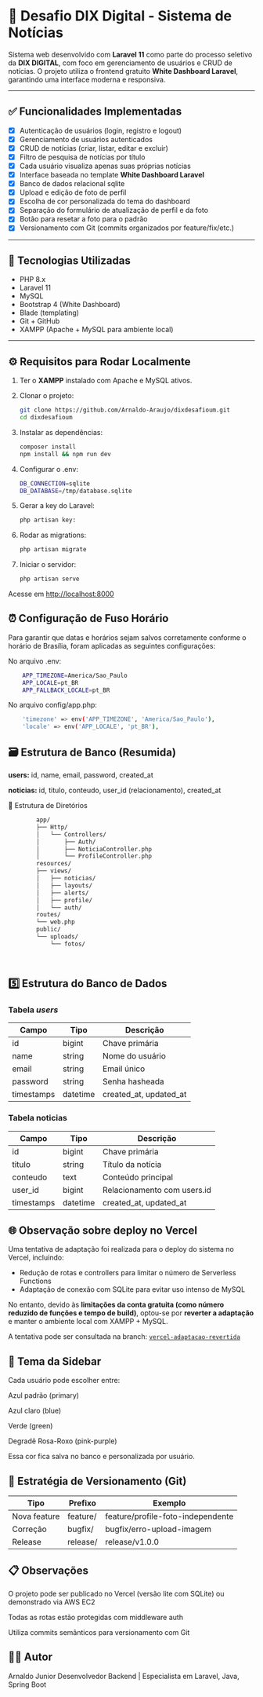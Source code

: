 # 📰 Desafio DIX Digital - Sistema de Notícias

Sistema web desenvolvido com **Laravel 11** como parte do processo seletivo da **DIX DIGITAL**, com foco em gerenciamento de usuários e CRUD de notícias. O projeto utiliza o frontend gratuito **White Dashboard Laravel**, garantindo uma interface moderna e responsiva.

---

## ✅ Funcionalidades Implementadas

- [x] Autenticação de usuários (login, registro e logout)
- [x] Gerenciamento de usuários autenticados
- [x] CRUD de notícias (criar, listar, editar e excluir)
- [x] Filtro de pesquisa de notícias por título
- [x] Cada usuário visualiza apenas suas próprias notícias
- [x] Interface baseada no template **White Dashboard Laravel**
- [x] Banco de dados relacional sqlite
- [x] Upload e edição de foto de perfil
- [x] Escolha de cor personalizada do tema do dashboard
- [x] Separação do formulário de atualização de perfil e da foto
- [x] Botão para resetar a foto para o padrão
- [x] Versionamento com Git (commits organizados por feature/fix/etc.)

---

## 🚀 Tecnologias Utilizadas

- PHP 8.x
- Laravel 11
- MySQL
- Bootstrap 4 (White Dashboard)
- Blade (templating)
- Git + GitHub
- XAMPP (Apache + MySQL para ambiente local)

---

## ⚙️ Requisitos para Rodar Localmente

1. Ter o **XAMPP** instalado com Apache e MySQL ativos.
2. Clonar o projeto:

   ```bash
   git clone https://github.com/Arnaldo-Araujo/dixdesafioum.git
   cd dixdesafioum

3. Instalar as dependências:

   ```bash
   composer install
   npm install && npm run dev

4. Configurar o .env:

    ```bash
    DB_CONNECTION=sqlite
    DB_DATABASE=/tmp/database.sqlite
 
5. Gerar a key do Laravel:

    ```bash
    php artisan key:
6. Rodar as migrations:

    ```bash
    php artisan migrate
7. Iniciar o servidor:

    ```bash
    php artisan serve

Acesse em <http://localhost:8000>

## ⏰ Configuração de Fuso Horário
Para garantir que datas e horários sejam salvos corretamente conforme o horário de Brasília, foram aplicadas as seguintes configurações:

No arquivo .env:
```bash
    APP_TIMEZONE=America/Sao_Paulo
    APP_LOCALE=pt_BR
    APP_FALLBACK_LOCALE=pt_BR

```

No arquivo config/app.php:
```bash
    'timezone' => env('APP_TIMEZONE', 'America/Sao_Paulo'),
    'locale' => env('APP_LOCALE', 'pt_BR'),
```


## 🗃️ Estrutura de Banco (Resumida)
**users:** id, name, email, password, created_at

**noticias:** id, titulo, conteudo, user_id (relacionamento), created_at

📂 Estrutura de Diretórios

```bash
        app/
        ├── Http/
        │   └── Controllers/
        │       ├── Auth/
        │       ├── NoticiaController.php
        │       └── ProfileController.php
        resources/
        ├── views/
        │   ├── noticias/
        │   ├── layouts/
        │   ├── alerts/
        │   ├── profile/
        │   └── auth/
        routes/
        └── web.php
        public/
        └── uploads/
            └── fotos/

                
```


## 5️⃣ Estrutura do Banco de Dados

### Tabela <i>users</i>

|Campo |Tipo  |Descrição        |
|------|-------|----------------|
|id    | bigint| Chave primária |
|name| string| Nome do usuário|
|email| string| Email único|
|password| string| Senha hasheada|
|timestamps| datetime| created_at, updated_at|

### Tabela noticias

|Campo| Tipo| Descrição|
|-----|-----|----------|
|id| bigint| Chave primária|
|titulo| string| Título da notícia|
|conteudo| text| Conteúdo principal|
|user_id| bigint| Relacionamento com users.id|
|timestamps| datetime| created_at, updated_at|


## 🌐 Observação sobre deploy no Vercel

Uma tentativa de adaptação foi realizada para o deploy do sistema no Vercel, incluindo:

- Redução de rotas e controllers para limitar o número de Serverless Functions
- Adaptação de conexão com SQLite para evitar uso intenso de MySQL

No entanto, devido às **limitações da conta gratuita (como número reduzido de funções e tempo de build)**, optou-se por **reverter a adaptação** e manter o ambiente local com XAMPP + MySQL.

A tentativa pode ser consultada na branch:
[`vercel-adaptacao-revertida`](https://github.com/Arnaldo-Araujo/dixdesafioum/tree/feature/vercel-adaptacao-reverti)


## 🌈 Tema da Sidebar
Cada usuário pode escolher entre:

Azul padrão (primary)

Azul claro (blue)

Verde (green)

Degradê Rosa-Roxo (pink-purple)

Essa cor fica salva no banco e personalizada por usuário.

## 🌿 Estratégia de Versionamento (Git)

Tipo | Prefixo | Exemplo
--- | --- | ---
Nova feature | feature/ | feature/profile-foto-independente
Correção | bugfix/ | bugfix/erro-upload-imagem
Release | release/ | release/v1.0.0


## 📋 Observações
O projeto pode ser publicado no Vercel (versão lite com SQLite) ou demonstrado via AWS EC2

Todas as rotas estão protegidas com middleware auth

Utiliza commits semânticos para versionamento com Git




## 👨‍💻 Autor

Arnaldo Junior
Desenvolvedor Backend | Especialista em Laravel, Java, Spring Boot
